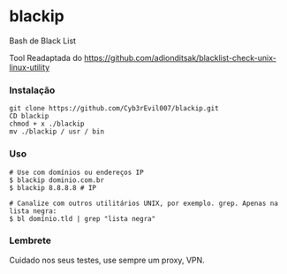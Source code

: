 # blackip
Bash de Black List

Tool Readaptada do https://github.com/adionditsak/blacklist-check-unix-linux-utility

### Instalação

    git clone https://github.com/Cyb3rEvil007/blackip.git
    CD blackip
    chmod + x ./blackip
    mv ./blackip / usr / bin

### Uso

    # Use com domínios ou endereços IP
    $ blackip dominio.com.br
    $ blackip 8.8.8.8 # IP
    
    # Canalize com outros utilitários UNIX, por exemplo. grep. Apenas na lista negra:
    $ bl domínio.tld | grep "lista negra"

### Lembrete
Cuidado nos seus testes, use sempre um proxy, VPN.
